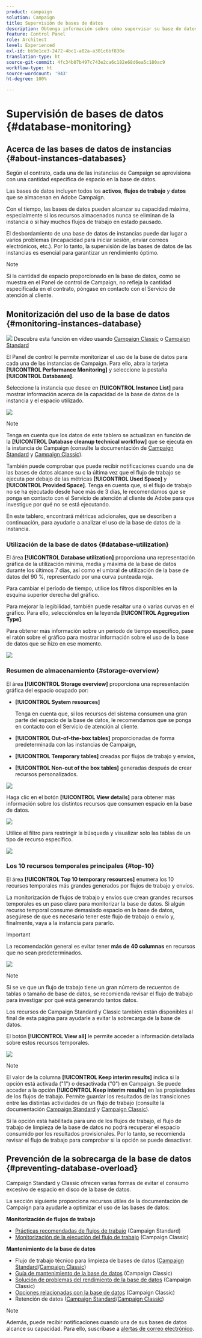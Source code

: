 ```yaml
---
product: campaign
solution: Campaign
title: Supervisión de bases de datos
description: Obtenga información sobre cómo supervisar su base de datos de Campaign en el Panel de control
feature: Control Panel
role: Architect
level: Experienced
exl-id: bb9e1ce3-2472-4bc1-a82a-a301c6bf830e
translation-type: ht
source-git-commit: 4fc34b07b497c743e2ca6c182e68d6ea5c180ac9
workflow-type: ht
source-wordcount: '943'
ht-degree: 100%

---
```


# Supervisión de bases de datos {#database-monitoring}

## Acerca de las bases de datos de instancias {#about-instances-databases}

Según el contrato, cada una de las instancias de Campaign se aprovisiona con una cantidad específica de espacio en la base de datos.

Las bases de datos incluyen todos los **activos**, **flujos de trabajo** y **datos** que se almacenan en Adobe Campaign.

Con el tiempo, las bases de datos pueden alcanzar su capacidad máxima, especialmente si los recursos almacenados nunca se eliminan de la instancia o si hay muchos flujos de trabajo en estado pausado.

El desbordamiento de una base de datos de instancias puede dar lugar a varios problemas (incapacidad para iniciar sesión, enviar correos electrónicos, etc.). Por lo tanto, la supervisión de las bases de datos de las instancias es esencial para garantizar un rendimiento óptimo.

>[!NOTE]
>
>Si la cantidad de espacio proporcionado en la base de datos, como se muestra en el Panel de control de Campaign, no refleja la cantidad especificada en el contrato, póngase en contacto con el Servicio de atención al cliente.

## Monitorización del uso de la base de datos {#monitoring-instances-database}

![](assets/do-not-localize/how-to-video.png) Descubra esta función en vídeo usando [Campaign Classic](https://experienceleague.adobe.com/docs/campaign-classic-learn/control-panel/performance-monitoring/monitoring-databases.html?lang=es#performance-monitoring) o [Campaign Standard](https://experienceleague.adobe.com/docs/campaign-standard-learn/control-panel/performance-monitoring/monitoring-databases.html?lang=es#performance-monitoring)

El Panel de control le permite monitorizar el uso de la base de datos para cada una de las instancias de Campaign. Para ello, abra la tarjeta **[!UICONTROL Performance Monitoring]** y seleccione la pestaña **[!UICONTROL Databases]**.

Seleccione la instancia que desee en **[!UICONTROL Instance List]** para mostrar información acerca de la capacidad de la base de datos de la instancia y el espacio utilizado.

![](assets/databases_dashboard.png)

>[!NOTE]
>
>Tenga en cuenta que los datos de este tablero se actualizan en función de la **[!UICONTROL Database cleanup technical workflow]** que se ejecuta en la instancia de Campaign (consulte la documentación de [Campaign Standard](https://docs.adobe.com/help/es-ES/campaign-standard/using/administrating/application-settings/technical-workflows.html#list-of-technical-workflows) y [Campaign Classic](https://docs.adobe.com/help/es-ES/campaign-classic/using/monitoring-campaign-classic/data-processing/database-cleanup-workflow.html)).
>
>También puede comprobar que puede recibir notificaciones cuando una de las bases de datos alcance su c la última vez que el flujo de trabajo se ejecuta por debajo de las métricas **[!UICONTROL Used Space]** y **[!UICONTROL Provided Space]**. Tenga en cuenta que, si el flujo de trabajo no se ha ejecutado desde hace más de 3 días, le recomendamos que se ponga en contacto con el Servicio de atención al cliente de Adobe para que investigue por qué no se está ejecutando.

En este tablero, encontrará métricas adicionales, que se describen a continuación, para ayudarle a analizar el uso de la base de datos de la instancia.

### Utilización de la base de datos {#database-utilization}

El área **[!UICONTROL Database utilization]** proporciona una representación gráfica de la utilización mínima, media y máxima de la base de datos durante los últimos 7 días, así como el umbral de utilización de la base de datos del 90 %, representado por una curva punteada roja.

Para cambiar el período de tiempo, utilice los filtros disponibles en la esquina superior derecha del gráfico.

Para mejorar la legibilidad, también puede resaltar una o varias curvas en el gráfico. Para ello, selecciónelos en la leyenda **[!UICONTROL Aggregation Type]**.

Para obtener más información sobre un período de tiempo específico, pase el ratón sobre el gráfico para mostrar información sobre el uso de la base de datos que se hizo en ese momento.

![](assets/databases_dashboard_detail.png)

### Resumen de almacenamiento {#storage-overview}

El área **[!UICONTROL Storage overview]** proporciona una representación gráfica del espacio ocupado por:

* **[!UICONTROL System resources]**

   Tenga en cuenta que, si los recursos del sistema consumen una gran parte del espacio de la base de datos, le recomendamos que se ponga en contacto con el Servicio de atención al cliente.

* **[!UICONTROL Out-of-the-box tables]** proporcionadas de forma predeterminada con las instancias de Campaign,
* **[!UICONTROL Temporary tables]** creadas por flujos de trabajo y envíos,
* **[!UICONTROL Non-out of the box tables]** generadas después de crear recursos personalizados.

![](assets/database-storage-overview.png)

Haga clic en el botón **[!UICONTROL View details]** para obtener más información sobre los distintos recursos que consumen espacio en la base de datos.

![](assets/database-storage-details.png)

Utilice el filtro para restringir la búsqueda y visualizar solo las tablas de un tipo de recurso específico.

![](assets/database-storage-overview-filter.png)

### Los 10 recursos temporales principales {#top-10}

El área **[!UICONTROL Top 10 temporary resources]** enumera los 10 recursos temporales más grandes generados por flujos de trabajo y envíos.

La monitorización de flujos de trabajo y envíos que crean grandes recursos temporales es un paso clave para monitorizar la base de datos. Si algún recurso temporal consume demasiado espacio en la base de datos, asegúrese de que es necesario tener este flujo de trabajo o envío y, finalmente, vaya a la instancia para pararlo.

>[!IMPORTANT]
>
>La recomendación general es evitar tener **más de 40 columnas** en recursos que no sean predeterminados.

![](assets/database-top10.png)

>[!NOTE]
>
>Si se ve que un flujo de trabajo tiene un gran número de recuentos de tablas o tamaño de base de datos, se recomienda revisar el flujo de trabajo para investigar por qué está generando tantos datos.
>
>Los recursos de Campaign Standard y Classic también están disponibles al final de esta página para ayudarle a evitar la sobrecarga de la base de datos.

El botón **[!UICONTROL View all]** le permite acceder a información detallada sobre estos recursos temporales.

![](assets/database-top10-view.png)

>[!NOTE]
>
>El valor de la columna **[!UICONTROL Keep interim results]** indica si la opción está activada (&quot;1&quot;) o desactivada (&quot;0&quot;) en Campaign. Se puede acceder a la opción **[!UICONTROL Keep interim results]** en las propiedades de los flujos de trabajo. Permite guardar los resultados de las transiciones entre las distintas actividades de un flujo de trabajo (consulte la documentación [Campaign Standard](https://docs.adobe.com/content/help/es/campaign-standard/using/managing-processes-and-data/executing-a-workflow/managing-execution-options.html) y [Campaign Classic](https://docs.adobe.com/content/help/es/campaign-classic/using/automating-with-workflows/general-operation/workflow-best-practices.html#logs)).
>
>Si la opción está habilitada para uno de los flujos de trabajo, el flujo de trabajo de limpieza de la base de datos no podrá recuperar el espacio consumido por los resultados provisionales. Por lo tanto, se recomienda revisar el flujo de trabajo para comprobar si la opción se puede desactivar.

## Prevención de la sobrecarga de la base de datos {#preventing-database-overload}

Campaign Standard y Classic ofrecen varias formas de evitar el consumo excesivo de espacio en disco de la base de datos.

La sección siguiente proporciona recursos útiles de la documentación de Campaign para ayudarle a optimizar el uso de las bases de datos:

**Monitorización de flujos de trabajo**

* [Prácticas recomendadas de flujos de trabajo](https://docs.adobe.com/content/help/es/campaign-standard/using/managing-processes-and-data/workflow-general-operation/best-practices-workflows.html) (Campaign Standard)
* [Monitorización de la ejecución del flujo de trabajo](https://docs.adobe.com/help/es-ES/campaign-classic/using/automating-with-workflows/monitoring-workflows/monitoring-workflow-execution.html) (Campaign Classic)

**Mantenimiento de la base de datos**

* Flujo de trabajo técnico para limpieza de bases de datos ([Campaign Standard](https://docs.adobe.com/help/es-ES/campaign-standard/using/administrating/application-settings/technical-workflows.html#list-of-technical-workflows)/[Campaign Classic](https://docs.adobe.com/help/es-ES/campaign-classic/using/monitoring-campaign-classic/data-processing/database-cleanup-workflow.html))
* [Guía de mantenimiento de la base de datos](https://docs.adobe.com/content/help/es/campaign-classic/using/monitoring-campaign-classic/database-maintenance/recommendations.html) (Campaign Classic)
* [Solución de problemas del rendimiento de la base de datos](https://experienceleague.adobe.com/docs/campaign-classic/using/monitoring-campaign-classic/troubleshooting-toc/database-issues-toc/database-performances.html?lang=es) (Campaign Classic)
* [Opciones relacionadas con la base de datos](https://docs.adobe.com/help/es-ES/campaign-classic/using/installing-campaign-classic/appendices/configuring-campaign-options.html#database) (Campaign Classic)
* Retención de datos ([Campaign Standard](https://docs.adobe.com/help/es-ES/campaign-standard/using/administrating/application-settings/data-retention.html)/[Campaign Classic](https://docs.adobe.com/help/es-ES/campaign-classic/using/configuring-campaign-classic/data-model/data-model-best-practices.html#data-retention))

>[!NOTE]
>
>Además, puede recibir notificaciones cuando una de sus bases de datos alcance su capacidad. Para ello, suscríbase a [alertas de correo electrónico](../../performance-monitoring/using/email-alerting.md).
